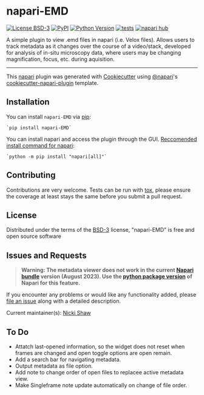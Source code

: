 # napari-EMD

[![License BSD-3](https://img.shields.io/pypi/l/napari-EMD.svg?color=green)](https://github.com/NickiShaw/napari-EMD/raw/main/LICENSE)
[![PyPI](https://img.shields.io/pypi/v/napari-EMD.svg?color=green)](https://pypi.org/project/napari-EMD)
[![Python Version](https://img.shields.io/pypi/pyversions/napari-EMD.svg?color=green)](https://python.org)
[![tests](https://github.com/NickiShaw/napari-EMD/workflows/tests/badge.svg)](https://github.com/NickiShaw/napari-EMD/actions)
[![napari hub](https://img.shields.io/endpoint?url=https://api.napari-hub.org/shields/napari-EMD)](https://napari-hub.org/plugins/napari-EMD)

A simple plugin to view .emd files in napari (i.e. Velox files). Allows users to track metadata as it changes over the course of a video/stack, developed for analysis of in-situ microscopy data, where users may be changing magnification, focus, etc. during aquisition.

----------------------------------

This [napari] plugin was generated with [Cookiecutter] using [@napari]'s [cookiecutter-napari-plugin] template.

<!--
Don't miss the full getting started guide to set up your new package:
https://github.com/napari/cookiecutter-napari-plugin#getting-started

and review the napari docs for plugin developers:
https://napari.org/stable/plugins/index.html
-->

## Installation

You can install `napari-EMD` via [pip]:

    `pip install napari-EMD`

You can install napari and access the plugin through the GUI. [Reccomended install command for napari](https://napari.org/stable/tutorials/fundamentals/installation.html):

    `python -m pip install "napari[all]"`

## Contributing

Contributions are very welcome. Tests can be run with [tox], please ensure
the coverage at least stays the same before you submit a pull request.

## License

Distributed under the terms of the [BSD-3] license,
"napari-EMD" is free and open source software

## Issues and Requests

> **Warning: The metadata viewer does not work in the current [Napari bundle](https://napari.org/stable/tutorials/fundamentals/installation.html#install-as-a-bundled-app) version (August 2023). Use the [python package version](https://napari.org/stable/tutorials/fundamentals/installation.html#install-as-python-package-recommended) of Napari for this feature.**

If you encounter any problems or would like any functionality added, please [file an issue](https://docs.github.com/en/issues/tracking-your-work-with-issues/creating-an-issue) along with a detailed description.

Current maintainer(s): [Nicki Shaw](https://docs.github.com/en/issues/tracking-your-work-with-issues/creating-an-issue)

## To Do

- Attatch last-opened information, so the widget does not reset when frames are changed and open toggle options are open remain.
- Add a search bar for navigating metadata.
- Output metadata as file option.
- Add note to change order of open files to replacee active metadata view.
- Make Singleframe note update automatically on change of file order.

[napari]: https://github.com/napari/napari
[Cookiecutter]: https://github.com/audreyr/cookiecutter
[@napari]: https://github.com/napari
[MIT]: http://opensource.org/licenses/MIT
[BSD-3]: http://opensource.org/licenses/BSD-3-Clause
[GNU GPL v3.0]: http://www.gnu.org/licenses/gpl-3.0.txt
[GNU LGPL v3.0]: http://www.gnu.org/licenses/lgpl-3.0.txt
[Apache Software License 2.0]: http://www.apache.org/licenses/LICENSE-2.0
[Mozilla Public License 2.0]: https://www.mozilla.org/media/MPL/2.0/index.txt
[cookiecutter-napari-plugin]: https://github.com/napari/cookiecutter-napari-plugin

[napari]: https://github.com/napari/napari
[tox]: https://tox.readthedocs.io/en/latest/
[pip]: https://pypi.org/project/pip/
[PyPI]: https://pypi.org/
